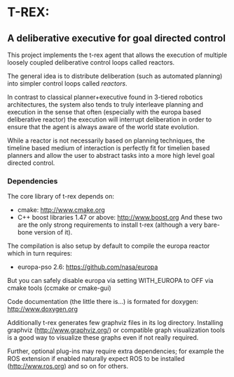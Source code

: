 # T-REX:
## A deliberative executive for goal directed control

This project implements the t-rex agent that allows the execution of
multiple loosely coupled deliberative control loops called reactors.

The general idea is to distribute deliberation (such as automated
planning) into simpler control loops called _reactors_.

In contrast to classical planner+executive found in 3-tiered robotics
architectures, the system also tends to truly interleave planning and
execution in the sense that often (especially with the europa based
deliberative reactor) the execution will interrupt deliberation in
order to ensure that the agent is always aware of the world state
evolution.

While a reactor is not necessarily based on planning techniques, the
timeline based medium of interaction is perfectly fit for timelien
based planners and allow the user to abstract tasks into a more high
level goal directed control.

### Dependencies

The core library of t-rex depends on:
 * cmake: http://www.cmake.org
 * C++ boost libraries 1.47 or above: http://www.boost.org
And these two are the only strong requirements to install t-rex
 (although a very bare-bone version of it).

The compilation is also setup by default to compile the europa
reactor which in turn requires:
* europa-pso 2.6:  https://github.com/nasa/europa

But you can safely disable europa via setting WITH_EUROPA to OFF
via cmake tools (ccmake or cmake-gui)

Code documentation (the little there is...) is formated for doxygen:
http://www.doxygen.org

Additionally t-rex generates few graphviz files in its log directory.
Installing graphviz (http://www.graphviz.org/) or compatible graph
visualization tools is a good way to visualize these graphs even if
not really required.

Further, optional plug-ins may require extra dependencies;
for example the ROS extension if enabled naturally expect ROS to
be installed (http://www.ros.org) and so on for others.
